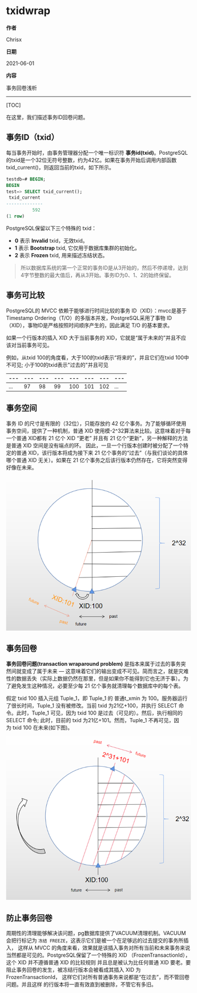 # txidwrap

**作者**

Chrisx

**日期**

2021-06-01

**内容**

事务回卷浅析

---

[TOC]

在这里，我们描述事务ID回卷问题。

## 事务ID（txid）

每当事务开始时，由事务管理器分配一个唯一标识符 **事务id(txid)**。PostgreSQL的txid是一个32位无符号整数，约为42亿。如果在事务开始后调用内部函数 txid_current()，则返回当前的txid，如下所示。

```sql
testdb=# BEGIN;
BEGIN
test=> SELECT txid_current();
 txid_current
--------------
          592
(1 row)
```

PostgreSQL保留以下三个特殊的 txid：

* **0** 表示 **Invalid** txid，无效txid。
* **1** 表示 **Bootstrap** txid, 它仅用于数据库集群的初始化。
* **2** 表示 **Frozen** txid, 用来描述冻结状态。

> 所以数据库系统的第一个正常的事务ID是从3开始的，然后不停递增，达到4字节整数的最大值后，再从3开始。事务ID为0、1、2的始终保留。

<!--思考，pg为什么限制使用32位？注意，没有为BEGIN命令分配一个txid。在PostgreSQL中，当执行BEGIN命令后执行第一个命令时，事务管理器将分配一个tixd，然后开始事务处理。-->

## 事务可比较

PostgreSQL的 MVCC 依赖于能够进行时间比较的事务 ID（XID）：mvcc是基于 Timestamp Ordering（T/O）的多版本并发，PostgreSQL采用了事物 ID（XID），事物ID是严格按照时间顺序产生的，因此满足 T/O 的基本要求。

如果一个行版本的插入 XID 大于当前事务的 XID，它就是“属于未来的”并且不应该对当前事务可见。

例如，从txid 100的角度看，大于100的txid表示“将来的”，并且它们在txid 100中不可见; 小于100的txid表示"过去的"并且可见

| --- | --- | --- | --- | --- | --- | --- | --- |
| --- | --- | --- | --- | --- | --- | --- | --- |
| ... | 97  | 98  | 99  | 100 | 101 | 102 | ... |

## 事务空间

事务 ID 的尺寸是有限的（32位），只能存放约 42 亿个事务。为了能够循环使用事务空间，提供了一种机制，普通 XID 使用模-2^32算法来比较。这意味着对于每一个普通 XID都有 21 亿个 XID “更老” 并且有 21 亿个“更新”，另一种解释的方法是普通 XID 空间是没有端点的环。 因此，一旦一个行版本创建时被分配了一个特定的普通 XID，该行版本将成为接下来 21 亿个事务的“过去”（与我们谈论的具体哪个普通 XID 无关）。如果在 21 亿个事务之后该行版本仍然存在，它将突然变得好像在未来。

![txidwrap](../image/20210602txid.png)

## 事务回卷

**事务回卷问题(transaction wraparound problem)** 是指本来属于过去的事务突然间就变成了属于未来 — 这意味着它们的输出变成不可见。简而言之，就是灾难性的数据丢失（实际上数据仍然在那里，但是如果你不能得到它也无济于事）。为了避免发生这种情况，必要至少每 21 亿个事务就清理每个数据库中的每个表。

假定 txid 100 插入元组 Tuple_1，即 Tuple_1 的 普通t_xmin 为 100。服务器运行了很长时间，Tuple_1 没有被修改。当前 txid 为21亿+100，并执行 SELECT 命令。此时，Tuple_1 可见，因为 txid 100 是过去（可见的）。然后，执行相同的SELECT 命令; 此时，目前的 txid 为21亿+101。然而，Tuple_1 不再可见，因为 txid 100 在未来(如下图)。

![txidwrap](../image/20210602txidwrap.png)

## 防止事务回卷

周期性的清理能够解决该问题，pg数据库提供了VACUUM清理机制。VACUUM会把行标记为 `冻结 FREEZE`，这表示它们是被一个在足够远的过去提交的事务所插入， 这样从 MVCC 的角度来看，效果就是该插入事务对所有当前和未来事务来说当然都是可见的。PostgreSQL保留了一个特殊的 XID （FrozenTransactionId），这个 XID 并不遵循普通 XID 的比较规则 并且总是被认为比任何普通 XID 要老。要阻止事务回卷的发生，被冻结行版本会被看成其插入 XID 为FrozenTransactionId， 这样它们对所有普通事务来说都是“在过去”，而不管回卷问题。并且这样 的行版本将一直有效直到被删除，不管它有多旧。

<!--
思考，为什么要回卷

因为txid逻辑上可以无限增加，而实际系统中txid空间是不够的（只能存放约42亿个），

tps是1000，42亿可以使用多长时间
4200000000 ÷ ( 24 × 3600 × 1000 ) =‬ ？
48.6天

因此PostgreSQL需要回卷，重复使用txid空间。
-->